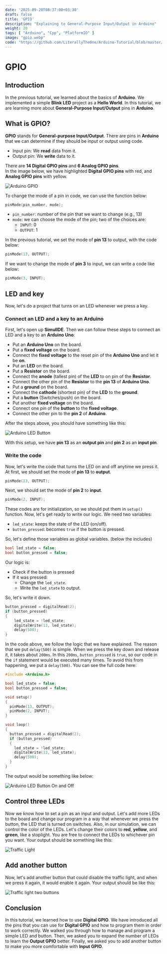 ```yaml
---
date: '2025-09-20T08:37:00+03:30'
draft: false
title: 'GPIO'
description: "Explaining to General-Purpose Input/Output in Arduino"
weight: 20
tags: [ "Arduino", "Cpp", "PlatformIO" ]
image: "gpio.webp"
code: "https://github.com/LiterallyTheOne/Arduino-Tutorial/blob/master/src/1-gpio"
---
```


# GPIO

## Introduction

In the previous tutorial, we learned about the basics of **Arduino**.
We implemented a simple **Blink LED** project as a **Hello World**.
In this tutorial, we are learning more about **General-Purpose Input/Output** pins in **Arduino**.

## What is GPIO?

**GPIO** stands for **General-purpose Input/Output**.
There are pins in **Arduino** that we can determine if they should be input or output using code.

* Input pin: We **read** data from it.
* Output pin: We **write** data to it.

There are **14 Digital GPIO pins** and **6 Analog GPIO pins**.  
In the image below, we have highlighted **Digital GPIO pins** with red,
and **Analog GPIO pins** with yellow.

![Arduino GPIO](arduino-gpio.webp)

To change the mode of a pin in code, we can use the function below:

```cpp
pinMode(pin_number, mode);
```

* `pin_number`: number of the pin that we want to change (e.g., 13)
* `mode`: we can choose the mode of the pin; two of the choices are:
    * `INPUT`: 0
    * `OUTPUT`: 1

In the previous tutorial, we set the mode of **pin 13** to output, with the code below:

```cpp
pinMode(13, OUTPUT);
```

If we want to change the mode of **pin 3** to input, we can write a code like below:

```cpp
pinMode(3, INPUT);
```

## LED and key

Now, let's do a project that turns on an LED whenever we press a key.

### Connect an LED and a key to an Arduino

First, let's open up **SimulIDE**.
Then we can follow these steps to connect an LED and a key to an **Arduino Uno**:

* Put an **Arduino Uno** on the board.
* Put a **fixed voltage** on the board.
* Connect the **fixed voltage** to the reset pin of the **Arduino Uno** and let it be **on**.
* Put an **LED** on the board.
* Put a **Resistor** on the board.
* Connect the **anode** (tallest pin) of the **LED** to on pin of the **Resistor**.
* Connect the other pin of the **Resistor** to the **pin 13** of **Arduino Uno**.
* Put a **ground** on the board.
* Connect the **cathode** (shortest pin) of the **LED** to the **ground**.
* Put a **button** (Switches/push) on the board.
* Put another **fixed voltage** on the board.
* Connect one pin of the **button** to the **fixed voltage**.
* Connect the other pin to the **pin 2** of **Arduino**.

After the steps above, you should have something like this:

![Arduino LED Button](arduino-led-button.webp)

With this setup, we have **pin 13** as an **output pin** and **pin 2** as an **input pin**.

### Write the code

Now, let's write the code that turns the LED on and off anytime we press it.
At first, we should set the mode of **pin 13** to **output**.

```cpp
pinMode(13, OUTPUT);
```

Next, we should set the mode of **pin 2** to **input**.

```cpp
pinMode(2, INPUT);
```

These codes are for initialization, so we should put them in `setup()` function.
Now, let's get ready to write our logic.
We need two variables:

- `led_state`: keeps the state of the LED (on/off).
- `button_pressed`: becomes `true` if the button is pressed.

So, let's define those variables as global variables. (below the includes)

```cpp
bool led_state = false;
bool button_pressed = false;
```

Our logic is:

- Check if the button is pressed
- If it was pressed:
    - Change the `led_state`.
    - Write the `led_state` to output.

So, let's write it down.

```cpp
button_pressed = digitalRead(2);
if (button_pressed)
{
    led_state = !led_state;
    digitalWrite(13, led_state);
    delay(500);
}
```

In the code above, we follow the logic that we have explained.
The reason that we put `delay(500)` is simple.
When we press the key down and release it, it takes about `200ms`.
In this `200ms`, `button_pressed` is `true`, so our code in the `if` statement would be executed many times.
To avoid this from happening, we put a `delay(500)`.
You can see the full code here:

```cpp
#include <Arduino.h>

bool led_state = false;
bool button_pressed = false;

void setup()
{
  pinMode(13, OUTPUT);
  pinMode(2, INPUT);
}

void loop()
{
  button_pressed = digitalRead(2);
  if (button_pressed)
  {
    led_state = !led_state;
    digitalWrite(13, led_state);
    delay(500);
  }
}
```

The output would be something like below:

![Arduino LED Button On and Off](arduino-led-button-on-off.gif)

## Control three LEDs

Now we know how to set a pin as an input and output.
Let's add more LEDs to the board and change our program in a way that whenever we press the button,
the LED that is turned on switches.
Also, in our simulation, we can control the color of the LEDs.
Let's change their colors to **red**, **yellow**, and **green**, like a stoplight.
You are free to connect the LEDs to whichever pin you want.
Your output should be something like this:

![Traffic Light](traffic-light.gif)

## Add another button

Now, let's add another button that could disable the traffic light, and when we press it again,
it would enable it again.
Your output should be like this:

![Traffic light two buttons](traffic-light-two-buttons.gif)

## Conclusion

In this tutorial, we learned how to use **Digital GPIO**.
We have introduced all the pins that you can use for **Digital GPIO** and how to program them in order to work
correctly.
We walked you through how to manage and program a simple LED and button.
Then, we asked you to expand the number of LEDs to learn the **Output GPIO** better.
Finally, we asked you to add another button to make you more comfortable with **Input GPIO**.




